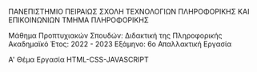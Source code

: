 ΠΑΝΕΠΙΣΤΗΜΙΟ ΠΕΙΡΑΙΩΣ
ΣΧΟΛΗ ΤΕΧΝΟΛΟΓΙΩΝ ΠΛΗΡΟΦΟΡΙΚΗΣ ΚΑΙ ΕΠΙΚΟΙΝΩΝΙΩΝ
ΤΜΗΜΑ ΠΛΗΡΟΦΟΡΙΚΗΣ

Μάθημα Προπτυχιακών Σπουδών: Διδακτική της Πληροφορικής
Ακαδημαϊκό Έτος: 2022 - 2023
Εξάμηνο: 6ο
Απαλλακτική Εργασία

Α' Θέμα
Εργασία HTML-CSS-JAVASCRIPT
